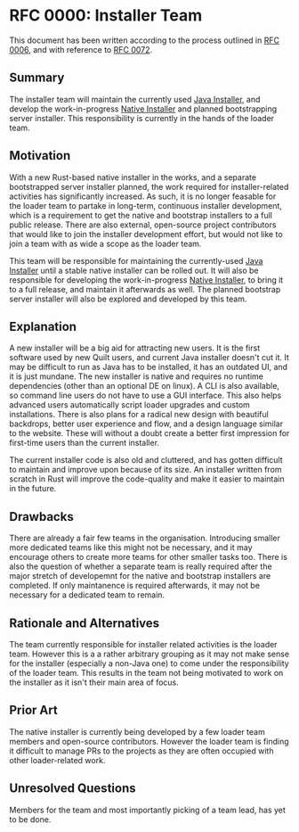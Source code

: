 # RFC 0000: Installer Team

This document has been written according to the process outlined in [RFC 0006](https://github.com/QuiltMC/rfcs/blob/main/structure/0006-governance.md#creating-a-team), and with reference to [RFC 0072](https://github.com/QuiltMC/rfcs/blob/main/structure/0072-legal-team.md).

## Summary

The installer team will maintain the currently used [Java Installer](https://github.com/QuiltMC/quilt-installer), and develop the work-in-progress [Native Installer](https://github.com/QuiltMC/quilt-native-installer) and planned bootstrapping server installer. This responsibility is currently in the hands of the loader team.


## Motivation

With a new Rust-based native installer in the works, and a separate bootstrapped server installer planned, the work required for installer-related activities has significantly increased.
As such, it is no longer feasable for the loader team to partake in long-term, continuous installer development, which is a requirement to get the native and bootstrap installers to a full public release.
There are also external, open-source project contributors that would like to join the installer development effort, but would not like to join a team with as wide a scope as the loader team.

This team will be responsible for maintaining the currently-used [Java Installer](https://github.com/QuiltMC/quilt-installer) until a stable native installer can be rolled out.
It will also be responsible for developing the work-in-progress [Native Installer](https://github.com/QuiltMC/quilt-native-installer), to bring it to a full release, and maintain it afterwards as well.
The planned bootstrap server installer will also be explored and developed by this team.


## Explanation

A new installer will be a big aid for attracting new users. It is the first software used by new Quilt users, and current Java installer doesn't cut it. It may be difficult to run as Java has to be installed, it has an outdated UI, and it is just mundane.
The new installer is native and requires no runtime dependencies (other than an optional DE on linux). A CLI is also available, so command line users do not have to use a GUI interface. This also helps advanced users automatically script loader upgrades and custom installations.
There is also plans for a radical new design with beautiful backdrops, better user experience and flow, and a design language similar to the website.
These will without a doubt create a better first impression for first-time users than the current installer.

The current installer code is also old and cluttered, and has gotten difficult to maintain and improve upon because of its size. An installer written from scratch in Rust will improve the code-quality and make it easier to maintain in the future.


## Drawbacks

There are already a fair few teams in the organisation. Introducing smaller more dedicated teams like this might not be necessary, and it may encourage others to create more teams for other smaller tasks too.
There is also the question of whether a separate team is really required after the major stretch of developemnt for the native and bootstrap installers are completed. If only maintanence is required afterwards, it may not be necessary for a dedicated team to remain.


## Rationale and Alternatives

The team currently responsible for installer related activities is the loader team. However this is a a rather arbitrary grouping as it may not make sense for the installer (especially a non-Java one) to come under the responsibility of the loader team.
This results in the team not being motivated to work on the installer as it isn't their main area of focus.


## Prior Art

The native installer is currently being developed by a few loader team members and open-source contributors. However the loader team is finding it difficult to manage PRs to the projects as they are often occupied with other loader-related work.


## Unresolved Questions

Members for the team and most importantly picking of a team lead, has yet to be done.
